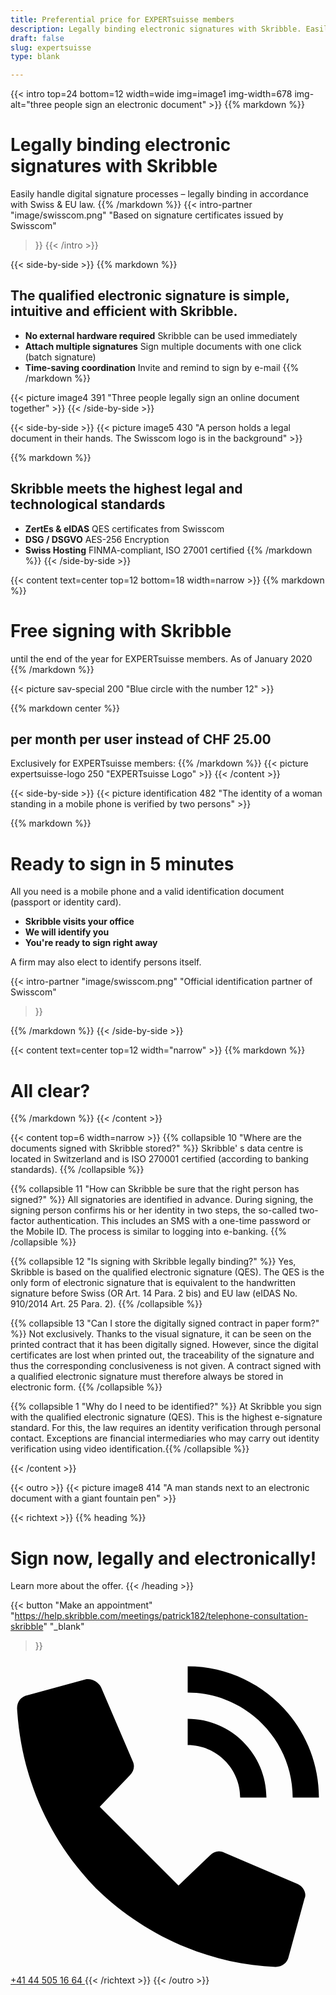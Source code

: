 ```yaml
---
title: Preferential price for EXPERTsuisse members
description: Legally binding electronic signatures with Skribble. Easily handle digital signature processes – legally binding in accordance with Swiss & EU law.
draft: false
slug: expertsuisse
type: blank

---
```


{{< intro top=24 bottom=12 width=wide img=image1 img-width=678 img-alt="three people sign an electronic document" >}}
{{% markdown %}}
# Legally binding electronic signatures with Skribble
Easily handle digital signature processes – legally binding in accordance with Swiss & EU law.
{{% /markdown %}}
{{< intro-partner
  "image/swisscom.png"
  "Based on signature certificates issued by Swisscom"
>}}
{{< /intro >}}

[//]: # (--------------------------------------------------------------------------------------------------------------)

{{< side-by-side >}}
{{% markdown %}}
## The qualified electronic signature is simple, intuitive and efficient with Skribble.
- **No external hardware required**
Skribble can be used immediately
- **Attach multiple signatures**
Sign multiple documents with one click (batch signature)
- **Time-saving coordination**
Invite and remind to sign by e-mail
{{% /markdown %}}

{{< picture image4 391 "Three people legally sign an online document together" >}}
{{< /side-by-side >}}

[//]: # (--------------------------------------------------------------------------------------------------------------)

{{< side-by-side >}}
{{< picture image5 430 "A person holds a legal document in their hands. The Swisscom logo is in the background" >}}

{{% markdown %}}
## Skribble meets the highest legal and technological standards
- **ZertEs & eIDAS**
QES certificates from Swisscom
- **DSG / DSGVO**
AES-256 Encryption
- **Swiss Hosting**
FINMA-compliant, ISO 27001 certified
{{% /markdown %}}
{{< /side-by-side >}}

[//]: # (--------------------------------------------------------------------------------------------------------------)

{{< content text=center top=12 bottom=18 width=narrow >}}
{{% markdown %}}
# Free signing with Skribble
until the end of the year for EXPERTsuisse members. As of January 2020
{{% /markdown %}}

{{< picture sav-special 200 "Blue circle with the number 12" >}}

{{% markdown center %}}
## per month per user instead of CHF 25.00
Exclusively for EXPERTsuisse members:
{{% /markdown %}}
{{< picture expertsuisse-logo 250 "EXPERTsuisse Logo" >}}
{{< /content >}}

[//]: # (--------------------------------------------------------------------------------------------------------------)

{{< side-by-side >}}
{{< picture identification 482 "The identity of a woman standing in a mobile phone is verified by two persons" >}}

{{% markdown %}}
# Ready to sign in 5 minutes

All you need is a mobile phone and a valid identification document (passport or identity card).

- **Skribble visits your office**
- **We will identify you**
- **You're ready to sign right away**

A firm may also elect to identify persons itself.

[//]: # (--TODO:-------------------------------------------------------------------------------------------------------)
{{< intro-partner
  "image/swisscom.png"
  "Official identification partner of Swisscom"
>}}

{{% /markdown %}}
{{< /side-by-side >}}

[//]: # (--------------------------------------------------------------------------------------------------------------)

{{< content text=center top=12 width="narrow" >}}
{{% markdown %}}
# All clear?
{{% /markdown %}}
{{< /content >}}

{{< content top=6 width=narrow >}}
{{% collapsible 10 "Where are the documents signed with Skribble stored?" %}}
Skribble' s data centre is located in Switzerland and is ISO 270001 certified (according to banking standards).
{{% /collapsible %}}

{{% collapsible 11 "How can Skribble be sure that the right person has signed?" %}}
All signatories are identified in advance. During signing, the signing person confirms his or her identity in two steps, the so-called two-factor authentication. This includes an SMS with a one-time password or the Mobile ID. The process is similar to logging into e-banking.
{{% /collapsible %}}

{{% collapsible 12 "Is signing with Skribble legally binding?" %}}
Yes, Skribble is based on the qualified electronic signature (QES). The QES is the only form of electronic signature that is equivalent to the handwritten signature before Swiss (OR Art. 14 Para. 2 bis) and EU law (eIDAS No. 910/2014 Art. 25 Para. 2).
{{% /collapsible %}}

{{% collapsible 13 "Can I store the digitally signed contract in paper form?" %}}
Not exclusively. Thanks to the visual signature, it can be seen on the printed contract that it has been digitally signed. However, since the digital certificates are lost when printed out, the traceability of the signature and thus the corresponding conclusiveness is not given. A contract signed with a qualified electronic signature must therefore always be stored in electronic form.
{{% /collapsible %}}

{{% collapsible 1 "Why do I need to be identified?" %}}
At Skribble you sign with the qualified electronic signature (QES). This is the highest e-signature standard. For this, the law requires an identity verification through personal contact. Exceptions are financial intermediaries who may
carry out identity verification using video identification.{{% /collapsible %}}

{{< /content >}}

[//]: # (--------------------------------------------------------------------------------------------------------------)

{{< outro >}}
{{< picture image8 414 "A man stands next to an electronic document with a giant fountain pen" >}}

{{< richtext >}}
{{% heading %}}
# Sign now, legally and electronically!
Learn more about the offer.
{{< /heading >}}

{{< button
  "Make an appointment"
  "https://help.skribble.com/meetings/patrick182/telephone-consultation-skribble"
  "_blank"
>}}
<a class="mobile-link" href="tel:+41445051664">
  <svg version="1.1" id="Ebene_1" xmlns="http://www.w3.org/2000/svg" xmlns:xlink="http://www.w3.org/1999/xlink" x="0px" y="0px"
	 viewBox="0 0 24 24" style="enable-background:new 0 0 24 24;" xml:space="preserve">
		<path d="M21.5,10.5h2c0-5.5-4.5-10-10-10v2C17.9,2.5,21.5,6.1,21.5,10.5z M17.5,10.5h2c0-3.3-2.7-6-6-6v2
			C15.7,6.5,17.5,8.3,17.5,10.5z M21.9,17.1l-5.6-2.4c-0.4-0.2-0.8-0.1-1.1,0.2l-2.4,2.3l-6-6l2.3-2.4c0.3-0.3,0.4-0.7,0.2-1.1
			L6.9,2.1C6.7,1.7,6.2,1.4,5.7,1.5L1.3,2.7c-0.5,0.1-0.8,0.5-0.8,1c0.3,5.2,2.4,10,6,13.7c3.7,3.6,8.6,5.8,13.7,6
			c0.5,0,0.9-0.3,1-0.8l1.2-4.4C22.6,17.8,22.3,17.3,21.9,17.1z"/>
  </svg>
  +41 44 505 16 64
</a>
{{< /richtext >}}
{{< /outro >}}
